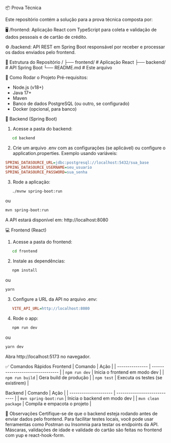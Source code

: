 📦 Prova Técnica

Este repositório contém a solução para a prova técnica composta por:

🖥️ /frontend: Aplicação React com TypeScript para coleta e validação de dados pessoais e de cartão de crédito.

⚙️ /backend: API REST em Spring Boot responsável por receber e processar os dados enviados pelo frontend.

📁 Estrutura do Repositório
/
├── frontend/ # Aplicação React
├── backend/ # API Spring Boot
└── README.md # Este arquivo

🚀 Como Rodar o Projeto
Pré-requisitos:

- Node.js (v18+)
- Java 17+
- Maven
- Banco de dados PostgreSQL (ou outro, se configurado)
- Docker (opcional, para banco)

🔧 Backend (Spring Boot)

1. Acesse a pasta do backend:

```bash
   cd backend
```

2. Crie um arquivo .env com as configurações (se aplicável) ou configure o application.properties.
   Exemplo usando variáveis:

```ini
SPRING_DATASOURCE_URL=jdbc:postgresql://localhost:5432/sua_base
SPRING_DATASOURCE_USERNAME=seu_usuario
SPRING_DATASOURCE_PASSWORD=sua_senha
```

3. Rode a aplicação:

```bash
   ./mvnw spring-boot:run
```

ou

```bash
mvn spring-boot:run
```

A API estará disponível em: http://localhost:8080

💻 Frontend (React)

1. Acesse a pasta do frontend:

```bash
   cd frontend
```

2. Instale as dependências:

```bash
   npm install
```

ou

```bash
yarn
```

3. Configure a URL da API no arquivo .env:

```ini
   VITE_API_URL=http://localhost:8080
```

4. Rode o app:

```bash
   npm run dev
```

ou

```bash
yarn dev
```

Abra http://localhost:5173 no navegador.

✅ Comandos Rápidos
Frontend
| Comando | Ação |
| --------------- | -------------------------------- |
| `npm run dev` | Inicia o frontend em modo dev |
| `npm run build` | Gera build de produção |
| `npm test` | Executa os testes (se existirem) |

Backend
| Comando | Ação |
| --------------------- | ---------------------------- |
| `mvn spring-boot:run` | Inicia o backend em modo dev |
| `mvn clean package` | Compila e empacota o projeto |

📝 Observações
Certifique-se de que o backend esteja rodando antes de enviar dados pelo frontend.
Para facilitar testes locais, você pode usar ferramentas como Postman ou Insomnia para testar os endpoints da API.
Máscaras, validações de idade e validade do cartão são feitas no frontend com yup e react-hook-form.
